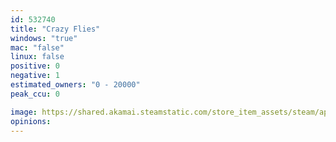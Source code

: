 ```yaml
---
id: 532740
title: "Crazy Flies"
windows: "true"
mac: "false"
linux: false
positive: 0
negative: 1
estimated_owners: "0 - 20000"
peak_ccu: 0

image: https://shared.akamai.steamstatic.com/store_item_assets/steam/apps/532740/header.jpg?t=1477458562
opinions:
---
```

